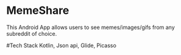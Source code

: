 # MemeShare
This Android App allows users to see memes/images/gifs from any subreddit of choice. <br>

#Tech Stack
Kotlin, Json api, Glide, Picasso
